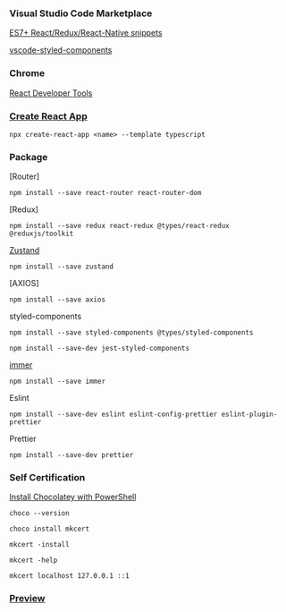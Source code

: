 ### Visual Studio Code Marketplace

[ES7+ React/Redux/React-Native snippets](https://marketplace.visualstudio.com/items?itemName=dsznajder.es7-react-js-snippets)

[vscode-styled-components](https://marketplace.visualstudio.com/items?itemName=styled-components.vscode-styled-components)

### Chrome

[React Developer Tools](https://chrome.google.com/webstore/detail/react-developer-tools/fmkadmapgofadopljbjfkapdkoienihi/related)

### [Create React App](https://create-react-app.dev/)

`npx create-react-app <name> --template typescript`

### Package

[Router]

`npm install --save react-router react-router-dom`

[Redux]

`npm install --save redux react-redux @types/react-redux @reduxjs/toolkit`

[Zustand](https://github.com/pmndrs/zustand)

`npm install --save zustand`

[AXIOS]

`npm install --save axios`

styled-components

`npm install --save styled-components @types/styled-components`

`npm install --save-dev jest-styled-components`

[immer](https://immerjs.github.io/immer/)

`npm install --save immer`

Eslint

`npm install --save-dev eslint eslint-config-prettier eslint-plugin-prettier`

Prettier

`npm install --save-dev prettier`

### Self Certification

[Install Chocolatey with PowerShell](https://docs.chocolatey.org/en-us/choco/setup)

`choco --version`

`choco install mkcert`

`mkcert -install`

`mkcert -help`

`mkcert localhost 127.0.0.1 ::1`

### [Preview](https://previewjs.com/)
